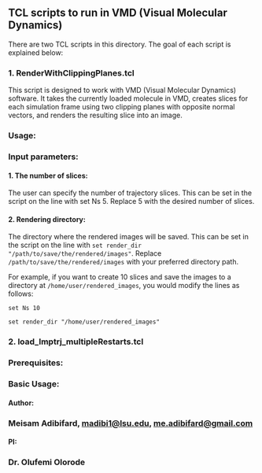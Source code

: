 ## TCL scripts to run in VMD (Visual Molecular Dynamics)

There are two TCL scripts in this directory. The goal of each script is explained below:

### 1. RenderWithClippingPlanes.tcl
This script is designed to work with VMD (Visual Molecular Dynamics) software. It takes the currently loaded molecule in VMD, creates slices for each simulation frame using two clipping planes with opposite normal vectors, and renders the resulting slice into an image.

### Usage:
### Input parameters:
#### 1. The number of slices: 

The user can specify the number of trajectory slices. This can be set in the script on the line with set Ns 5. Replace 5 with the desired number of slices.

 #### 2. Rendering directory: 
 
 The directory where the rendered images will be saved. This can be set in the script on the line with `set render_dir "/path/to/save/the/rendered/images"`. Replace `/path/to/save/the/rendered/images` with your preferred directory path.

For example, if you want to create 10 slices and save the images to a directory at `/home/user/rendered_images`, you would modify the lines as follows:

`set Ns 10`

`set render_dir "/home/user/rendered_images"`



### 2. load_lmptrj_multipleRestarts.tcl


### Prerequisites:

### Basic Usage:

#### Author:
### Meisam Adibifard, madibi1@lsu.edu, me.adibifard@gmail.com

#### PI:
### Dr. Olufemi Olorode
